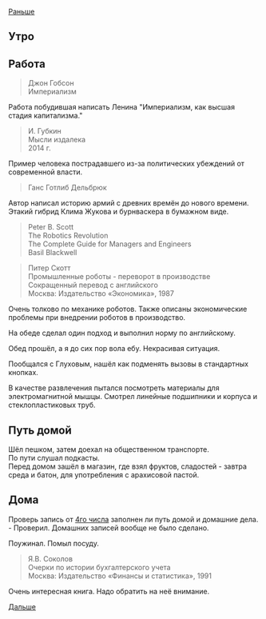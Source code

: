 [Раньше](2020.09.07.md)  
## Утро

## Работа

> Джон Гобсон  
 Империализм

Работа побудившая написать Ленина "Империализм, как высшая стадия капитализма."

>  И. Губкин  
 Мысли издалека  
 2014 г.

Пример человека пострадавшего из-за политических убеждений от современной власти.

> Ганс Готлиб Дельбрюк  

Автор написал историю армий с древних времён до нового времени. Этакий гибрид Клима Жукова и бурнваскера в бумажном виде.

>  Peter B. Scott  
 The Robotics Revolution  
 The Complete Guide for Managers and Engineers  
 Basil Blackwell  

> Питер Скотт  
 Промышленные роботы - переворот в производстве  
 Сокращенный перевод с английского  
 Москва: Издательство «Экономика», 1987

Очень толково по механике роботов. Также описаны экономические проблемы при внедрении роботов в производство.

На обеде сделал один подход и выполнил норму по английскому.

Обед прошёл, а я до сих пор вола ебу. Некрасивая ситуация.

Пообщался с Глуховым, нашёл как подменять вызовы в стандартных кнопках.

В качестве развлечения пытался посмотреть материалы для электромагнитной мышцы. Смотрел линейные подшипники и корпуса и стеклопластиковых труб.
## Путь домой
Шёл пешком, затем доехал на общественном транспорте.  
По пути слушал подкасты.  
Перед домом зашёл в магазин, где взял фруктов, сладостей - завтра среда и батон, для употребления с арахисовой пастой.
## Дома
Проверь запись от [4го числа](2020.09.04.md) заполнен ли путь домой и домашние дела. - Проверил. Домашних записей вообще не было сделано.

Поужинал. Помыл посуду.

> Я.В. Соколов  
 Очерки по истории бухгалтерского учета  
 Москва: Издательство «Финансы и статистика», 1991

Очень интересная книга. Надо обратить на неё внимание.

[Дальше](2020.09.08.md)